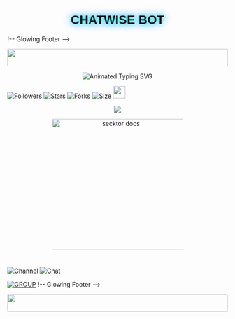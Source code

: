 <h1 align="center" style="font-family: 'Orbitron', sans-serif; text-shadow: 0 0 10px #00ffff, 0 0 20px #0088ff;">CHATWISE BOT</h1>
</p>
!-- Glowing Footer -->
<p align="center">
  <img src="https://i.imgur.com/dBaSKWF.gif" height="40" width="100%">
</p>

<p align="center">
  <img src="https://readme-typing-svg.demolab.com?font=Orbitron&weight=600&size=25&duration=4000&pause=1000&color=00F7FF&center=true&vCenter=true&width=500&lines=ULTIMATE+WHATSAPP+BOT;MULTI-DEVICE+SUPPORT;POWERED+BY+BAILEYS;FAST++SECURE++RELIABLE" alt="Animated Typing SVG" />
</p>
<a href="https://github.com/black-mamba847/followers"><img title="Followers" src="https://img.shields.io/github/followers/black-mamba847?color=EB5406&style=for-the-badge&logo=github&logoColor=white"></a>
  <a href="https://github.com/black-mamba847/chat/stargazers/"><img title="Stars" src="https://img.shields.io/github/stars/black-mamba847/chat?color=FFCE44&style=for-the-badge&logo=reverbnation&logoColor=white"></a>
  <a href="https://github.com/black-mamba847/chat/network/members"><img title="Forks" src="https://img.shields.io/github/forks/black-mamba847/chat?color=FF007F&style=for-the-badge&logo=git&logoColor=white"></a>
  <a href="https://github.com/black-mamba847/chat/"><img title="Size" src="https://img.shields.io/github/repo-size/black-mamba847/chat?style=for-the-badge&color=FFFF33&logo=docusign&logoColor=white"></a>
  <a href="https://github.com/black-mamba847/chat/graphs/commit-activity"><img height="28" src="https://img.shields.io/badge/Maintained%3F-yes-green.svg?style=for-the-badge&logo=gitpod&logoColor=white"></a>
</div>

<p align="center">
  <img src="https://komarev.com/ghpvc/?username=Chatwise&label=VISITORS&style=flat-square&color=0002FF" />
</p>

<p align="center">  
  <a href="https://files.catbox.moe/qfuosa.jpg">
    <img alt="secktor docs" height="300" src="https://files.catbox.moe/qfuosa.jpg">
    <h1 align="center"> 
    </h1>
  </a>
</p>

<a href="https://whatsapp.com/channel/0029VawCel7GOj9ktLjkxQ3g"><img title="Channel" src="https://img.shields.io/badge/CHANNEL-black?style=for-the-badge&logo=whatsapp"></a> 
  <a href="https://wa.me/254717263689"><img title="Chat" src="https://img.shields.io/badge/CHAT US-neon?style=for-the-badge&logo=whatsapp"></a>

<a href="https://chat.whatsapp.com/GTUg9tv3mwH4ekAmPElvai"><img title="GROUP" src="https://img.shields.io/badge/GROUP-pink?style=for-the-badge&logo=whatsapp"></a>
!-- Glowing Footer -->
<p align="center">
  <img src="https://i.imgur.com/dBaSKWF.gif" height="40" width="100%">
</p>
